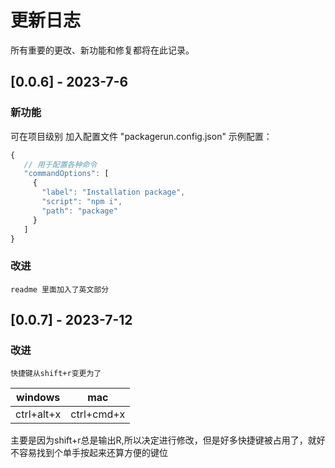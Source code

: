 
# 更新日志

所有重要的更改、新功能和修复都将在此记录。

## [0.0.6] - 2023-7-6

### 新功能
可在项目级别 加入配置文件 "packagerun.config.json"
示例配置：

```javascript
{
   // 用于配置各种命令
   "commandOptions": [
     {
       "label": "Installation package",
       "script": "npm i",
       "path": "package"
     }
   ]
}
```
### 改进
	readme 里面加入了英文部分

## [0.0.7] - 2023-7-12
### 改进
	快捷键从shift+r变更为了

|windows|mac  |
|--|--|
| ctrl+alt+x |ctrl+cmd+x  |

主要是因为shift+r总是输出R,所以决定进行修改，但是好多快捷键被占用了，就好不容易找到个单手按起来还算方便的键位
